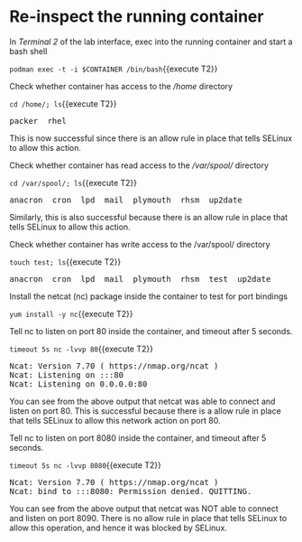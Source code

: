 # Re-inspect the running container

In *Terminal 2* of the lab interface, exec into the running container and start a bash shell 

`podman exec -t -i $CONTAINER /bin/bash`{{execute T2}}

Check whether container has access to the */home* directory

`cd /home/; ls`{{execute T2}}

<pre class="file">
packer  rhel
</pre>

This is now successful since there is an allow rule in place that tells SELinux to allow this action.

Check whether container has read access to the */var/spool/* directory

`cd /var/spool/; ls`{{execute T2}}

<pre class="file">
anacron  cron  lpd  mail  plymouth  rhsm  up2date
</pre>

Similarly, this is also successful because there is an allow rule in place that tells SELinux to allow this action.

Check whether container has write access to the /var/spool/ directory

`touch test; ls`{{execute T2}}

<pre class="file">
anacron  cron  lpd  mail  plymouth  rhsm  test  up2date
</pre>
 
Install the netcat (nc) package inside the container to test for port bindings

`yum install -y nc`{{execute T2}}

Tell nc to listen on port 80 inside the container, and timeout after 5 seconds.

`timeout 5s nc -lvvp 80`{{execute T2}}

<pre class="file">
Ncat: Version 7.70 ( https://nmap.org/ncat )
Ncat: Listening on :::80
Ncat: Listening on 0.0.0.0:80
</pre>

You can see from the above output that netcat was able to connect and listen on port 80. This is successful 
because there is a allow rule in place that tells SELinux to allow this network action on port 80.

Tell nc to listen on port 8080 inside the container, and timeout after 5 seconds.

`timeout 5s nc -lvvp 8080`{{execute T2}}

<pre class="file">
Ncat: Version 7.70 ( https://nmap.org/ncat )
Ncat: bind to :::8080: Permission denied. QUITTING.
</pre>

You can see from the above output that netcat was NOT able to connect and listen on port 8090. There is no allow 
rule in place that tells SELinux to allow this operation, and hence it was blocked by SELinux.
